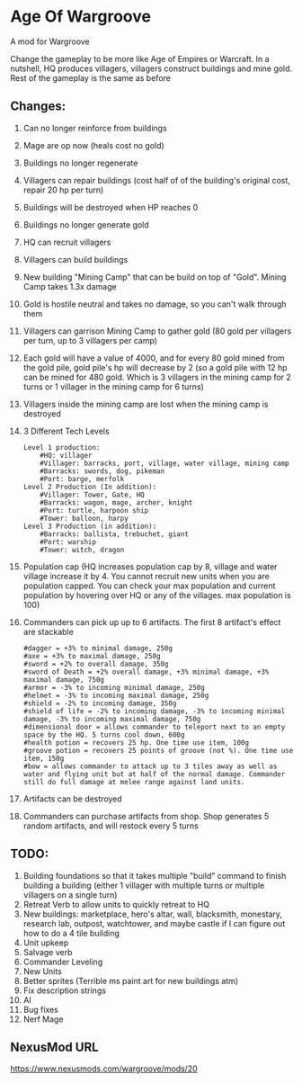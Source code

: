 # Age Of Wargroove
A mod for Wargroove

Change the gameplay to be more like Age of Empires or Warcraft. In a nutshell, HQ produces villagers, villagers construct buildings and mine gold. Rest of the gameplay is the same as before

## Changes:
1. Can no longer reinforce from buildings
1. Mage are op now (heals cost no gold)
1. Buildings no longer regenerate
1. Villagers can repair buildings (cost half of of the building's original cost, repair 20 hp per turn)
1. Buildings will be destroyed when HP reaches 0
1. Buildings no longer generate gold
1. HQ can recruit villagers
1. Villagers can build buildings
1. New building "Mining Camp" that can be build on top of "Gold". Mining Camp takes 1.3x damage
1. Gold is hostile neutral and takes no damage, so you can't walk through them
1. Villagers can garrison Mining Camp to gather gold (80 gold per villagers per turn, up to 3 villagers per camp)
1. Each gold will have a value of 4000, and for every 80 gold mined from the gold pile, gold pile's hp will decrease by 2 (so a gold pile with 12 hp can be mined for 480 gold. Which is 3 villagers in the mining camp for 2 turns or 1 villager in the mining camp for 6 turns)
1. Villagers inside the mining camp are lost when the mining camp is destroyed
1. 3 Different Tech Levels
    ```
    Level 1 production:
        #HQ: villager
        #Villager: barracks, port, village, water village, mining camp
        #Barracks: swords, dog, pikeman
        #Port: barge, merfolk
    Level 2 Production (In addition):
        #Villager: Tower, Gate, HQ
        #Barracks: wagon, mage, archer, knight
        #Port: turtle, harpoon ship
        #Tower: balloon, harpy
    Level 3 Production (in addition):
        #Barracks: ballista, trebuchet, giant
        #Port: warship
        #Tower: witch, dragon
    ```

1. Population cap (HQ increases population cap by 8, village and water village increase it by 4. You cannot recruit new units when you are population capped. You can check your max population and current population by hovering over HQ or any of the villages. max population is 100)
1. Commanders can pick up up to 6 artifacts. The first 8 artifact's effect are stackable
    ```
    #dagger = +3% to minimal damage, 250g
    #axe = +3% to maximal damage, 250g
    #sword = +2% to overall damage, 350g
    #sword of Death = +2% overall damage, +3% minimal damage, +3% maximal damage, 750g
    #armor = -3% to incoming minimal damage, 250g
    #helmet = -3% to incoming maximal damage, 250g
    #shield = -2% to incoming damage, 350g
    #shield of life = -2% to incoming damage, -3% to incoming minimal damage, -3% to incoming maximal damage, 750g
    #dimensional door = allows commander to teleport next to an empty space by the HQ. 5 turns cool down, 600g
    #health potion = recovers 25 hp. One time use item, 100g
    #groove potion = recovers 25 points of groove (not %). One time use item, 150g
    #bow = allows commander to attack up to 3 tiles away as well as water and flying unit but at half of the normal damage. Commander still do full damage at melee range against land units.
    ```
1. Artifacts can be destroyed
1. Commanders can purchase artifacts from shop. Shop generates 5 random artifacts, and will restock every 5 turns

## TODO:
1. Building foundations so that it takes multiple "build" command to finish building a building (either 1 villager with multiple turns or multiple villagers on a single turn)
1. Retreat Verb to allow units to quickly retreat to HQ
1. New buildings: marketplace, hero's altar, wall, blacksmith, monestary, research lab, outpost, watchtower, and maybe castle if I can figure out how to do a 4 tile building
1. Unit upkeep
1. Salvage verb
1. Commander Leveling
1. New Units
1. Better sprites (Terrible ms paint art for new buildings atm)
1. Fix description strings
1. AI
1. Bug fixes
1. Nerf Mage

## NexusMod URL
https://www.nexusmods.com/wargroove/mods/20
